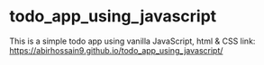 # todo_app_using_javascript
This is a simple todo app using vanilla JavaScript, html &amp; CSS
link: https://abirhossain9.github.io/todo_app_using_javascript/
